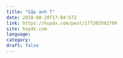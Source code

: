 ```yaml
---
title: "Gặp anh T"
date: 2018-08-20T17:04:57Z
link: https://huydx.com/post/177205592799
site: huydx.com
language: 
category:
draft: false
---
```

